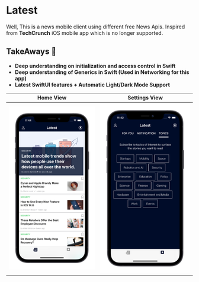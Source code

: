 # Latest
Well, This is a news mobile client using different free News Apis.
Inspired from **TechCrunch** iOS mobile app which is no longer supported.

## TakeAways 🚀

- **Deep understanding on initialization and access control in Swift**
- **Deep understanding of Generics in Swift (Used in Networking for this app)**
- **Latest SwiftUI features + Automatic Light/Dark Mode Support**

Home View                 |  Settings View
:-------------------------:|:-------------------------:
![](Screenshots/2.png)  |  ![](Screenshots/1.png)
